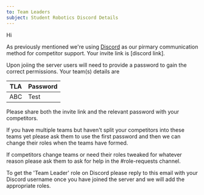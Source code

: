 ```yaml
---
to: Team Leaders
subject: Student Robotics Discord Details
---
```


Hi

As previously mentioned we're using [Discord](https://studentrobotics.org/docs/team_admin/discord) as our pirmary communication method for competitor support. Your invite link is [discord link].

Upon joiing the server users will need to provide a password to gain the correct permissions. Your team(s) details are

| TLA | Password |
| --- | -------- |
| ABC | Test     |

Please share both the invite link and the relevant password with your competitors.

If you have multiple teams but haven't split your competitors into these teams yet please ask them to use the first password and then we can change their roles when the teams have formed.

If competitors change teams or need their roles tweaked for whatever reason please ask them to ask for help in the #role-requests channel.

To get the 'Team Leader' role on Discord please reply to this email with your Discord username once you have joined the server and we will add the appropriate roles.
